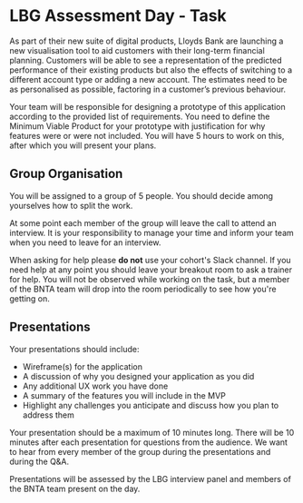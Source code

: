 # LBG Assessment Day - Task

As part of their new suite of digital products, Lloyds Bank are launching a new visualisation tool to aid customers with their long-term financial planning. Customers will be able to see a representation of the predicted performance of their existing products but also the effects of switching to a different account type or adding a new account. The estimates need to be as personalised as possible, factoring in a customer’s previous behaviour. 

Your team will be responsible for designing a prototype of this application according to the provided list of requirements. You need to define the Minimum Viable Product for your prototype with justification for why features were or were not included. You will have 5 hours to work on this, after which you will present your plans.

## Group Organisation

You will be assigned to a group of 5 people. You should decide among yourselves how to split the work.

At some point each member of the group will leave the call to attend an interview. It is your responsibility to manage your time and inform your team when you need to leave for an interview.

When asking for help please **do not** use your cohort's Slack channel. If you need help at any point you should leave your breakout room to ask a trainer for help. You will not be observed while working on the task, but a member of the BNTA team will drop into the room periodically to see how you're getting on.

## Presentations

Your presentations should include: 

- Wireframe(s) for the application 
- A discussion of why you designed your application as you did 
- Any additional UX work you have done 
- A summary of the features you will include in the MVP 
- Highlight any challenges you anticipate and discuss how you plan to address them 

Your presentation should be a maximum of 10 minutes long. There will be 10 minutes after each presentation for questions from the audience. We want to hear from every member of the group during the presentations and during the Q&A. 

Presentations will be assessed by the LBG interview panel and members of the BNTA team present on the day.

